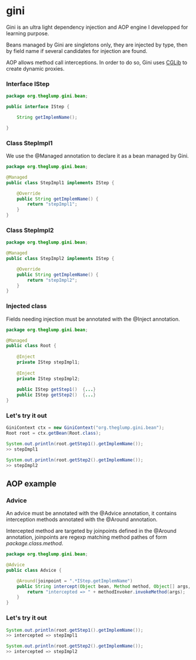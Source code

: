 # gini
Gini is an ultra light dependency injection and AOP engine I developped for learning purpose.

Beans managed by Gini are singletons only, they are injected by type, then by field name if several candidates for injection are found.

AOP allows method call interceptions. In order to do so, Gini uses [CGLib](https://github.com/cglib/cglib) to create dynamic proxies.

###  Interface IStep
```java
package org.theglump.gini.bean;

public interface IStep {

	String getImplemName();

}
```
###  Class StepImpl1

We use the @Managed annotation to declare it as a bean managed by Gini.

```java
package org.theglump.gini.bean;

@Managed
public class StepImpl1 implements IStep {

	@Override
	public String getImplemName() {
		return "stepImpl1";
	}
}
```

###  Class StepImpl2

```java
package org.theglump.gini.bean;

@Managed
public class StepImpl2 implements IStep {

	@Override
	public String getImplemName() {
		return "stepImpl2";
	}
}
```

###  Injected class

Fields needing injection must be annotated with the @Inject annotation.

```java
package org.theglump.gini.bean;

@Managed
public class Root {
	
	@Inject
	private IStep stepImpl1;
	
	@Inject
	private IStep stepImpl2;
	
	public IStep getStep1()  {...}
	public IStep getStep2()  {...}
}
```

###  Let's try it out

```java
GiniContext ctx = new GiniContext("org.theglump.gini.bean");
Root root = ctx.getBean(Root.class);

System.out.println(root.getStep1().getImplemName());
>> stepImpl1

System.out.println(root.getStep2().getImplemName());
>> stepImpl2
```

## AOP example

###  Advice

An advice must be annotated with the @Advice annotation, it contains interception methods annotated with the @Around annotation.

Intercepted method are targeted by joinpoints defined in the @Around annotation, joinpoints are regexp matching method pathes of form *package.class.method*.

```java
package org.theglump.gini.bean;

@Advice
public class Advice {

	@Around(joinpoint = ".*IStep.getImplemName")
	public String intercept(Object bean, Method method, Object[] args, MethodInvoker methodInvoker) {
		return "intercepted => " + methodInvoker.invokeMethod(args);
	}
}
```

###  Let's try it out

```java
System.out.println(root.getStep1().getImplemName());
>> intercepted => stepImpl1

System.out.println(root.getStep2().getImplemName());
>> intercepted => stepImpl2
```
